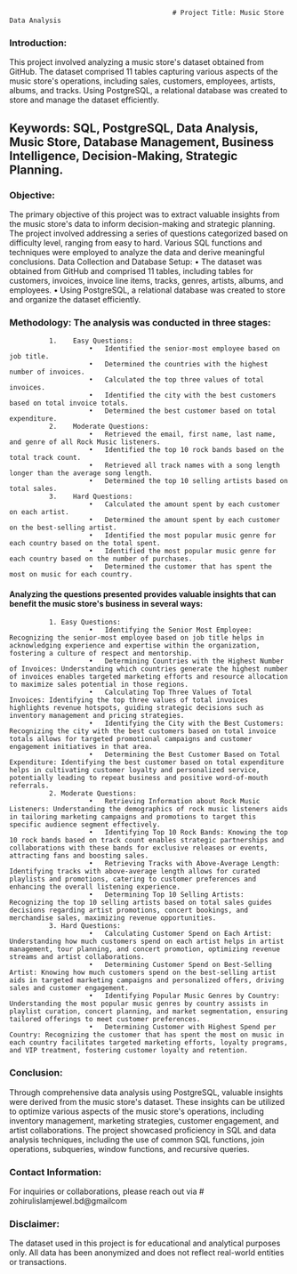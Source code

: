                                             # Project Title: Music Store Data Analysis


### Introduction: 
This project involved analyzing a music store's dataset obtained from GitHub. The dataset comprised 11 tables capturing various aspects of the music store's operations, including sales, customers, employees, artists, albums, and tracks. Using PostgreSQL, a relational database was created to store and manage the dataset efficiently.



## Keywords: SQL, PostgreSQL, Data Analysis, Music Store, Database Management, Business Intelligence, Decision-Making, Strategic Planning.



### Objective: 
The primary objective of this project was to extract valuable insights from the music store's data to inform decision-making and strategic planning. The project involved addressing a series of questions categorized based on difficulty level, ranging from easy to hard. Various SQL functions and techniques were employed to analyze the data and derive meaningful conclusions.
Data Collection and Database Setup:
•	The dataset was obtained from GitHub and comprised 11 tables, including tables for customers, invoices, invoice line items, tracks, genres, artists, albums, and employees. 
•	Using PostgreSQL, a relational database was created to store and organize the dataset efficiently.



### Methodology: The analysis was conducted in three stages:
              1.	Easy Questions:
                        •	Identified the senior-most employee based on job title.
                        •	Determined the countries with the highest number of invoices.
                        •	Calculated the top three values of total invoices.
                        •	Identified the city with the best customers based on total invoice totals.
                        •	Determined the best customer based on total expenditure.
              2.	Moderate Questions:
                        •	Retrieved the email, first name, last name, and genre of all Rock Music listeners.
                        •	Identified the top 10 rock bands based on the total track count.
                        •	Retrieved all track names with a song length longer than the average song length.
                        •	Determined the top 10 selling artists based on total sales.
              3.	Hard Questions:
                        •	Calculated the amount spent by each customer on each artist.
                        •	Determined the amount spent by each customer on the best-selling artist.
                        •	Identified the most popular music genre for each country based on the total spent.
                        •	Identified the most popular music genre for each country based on the number of purchases.
                        •	Determined the customer that has spent the most on music for each country.


#### Analyzing the questions presented provides valuable insights that can benefit the music store's business in several ways:
              1. Easy Questions:
                        •	Identifying the Senior Most Employee: Recognizing the senior-most employee based on job title helps in acknowledging experience and expertise within the organization, fostering a culture of respect and mentorship.
                        •	Determining Countries with the Highest Number of Invoices: Understanding which countries generate the highest number of invoices enables targeted marketing efforts and resource allocation to maximize sales potential in those regions.
                        •	Calculating Top Three Values of Total Invoices: Identifying the top three values of total invoices highlights revenue hotspots, guiding strategic decisions such as inventory management and pricing strategies.
                        •	Identifying the City with the Best Customers: Recognizing the city with the best customers based on total invoice totals allows for targeted promotional campaigns and customer engagement initiatives in that area.
                        •	Determining the Best Customer Based on Total Expenditure: Identifying the best customer based on total expenditure helps in cultivating customer loyalty and personalized service, potentially leading to repeat business and positive word-of-mouth referrals.
              2. Moderate Questions:
                        •	Retrieving Information about Rock Music Listeners: Understanding the demographics of rock music listeners aids in tailoring marketing campaigns and promotions to target this specific audience segment effectively.
                        •	Identifying Top 10 Rock Bands: Knowing the top 10 rock bands based on track count enables strategic partnerships and collaborations with these bands for exclusive releases or events, attracting fans and boosting sales.
                        •	Retrieving Tracks with Above-Average Length: Identifying tracks with above-average length allows for curated playlists and promotions, catering to customer preferences and enhancing the overall listening experience.
                        •	Determining Top 10 Selling Artists: Recognizing the top 10 selling artists based on total sales guides decisions regarding artist promotions, concert bookings, and merchandise sales, maximizing revenue opportunities.
              3. Hard Questions:
                        •	Calculating Customer Spend on Each Artist: Understanding how much customers spend on each artist helps in artist management, tour planning, and concert promotion, optimizing revenue streams and artist collaborations.
                        •	Determining Customer Spend on Best-Selling Artist: Knowing how much customers spend on the best-selling artist aids in targeted marketing campaigns and personalized offers, driving sales and customer engagement.
                        •	Identifying Popular Music Genres by Country: Understanding the most popular music genres by country assists in playlist curation, concert planning, and market segmentation, ensuring tailored offerings to meet customer preferences.
                        •	Determining Customer with Highest Spend per Country: Recognizing the customer that has spent the most on music in each country facilitates targeted marketing efforts, loyalty programs, and VIP treatment, fostering customer loyalty and retention.



### Conclusion: 
Through comprehensive data analysis using PostgreSQL, valuable insights were derived from the music store's dataset. These insights can be utilized to optimize various aspects of the music store's operations, including inventory management, marketing strategies, customer engagement, and artist collaborations. The project showcased proficiency in SQL and data analysis techniques, including the use of common SQL functions, join operations, subqueries, window functions, and recursive queries.


### Contact Information: 
For inquiries or collaborations, please reach out via # zohirulislamjewel.bd@gmailcom


### Disclaimer: 
The dataset used in this project is for educational and analytical purposes only. All data has been anonymized and does not reflect real-world entities or transactions.
